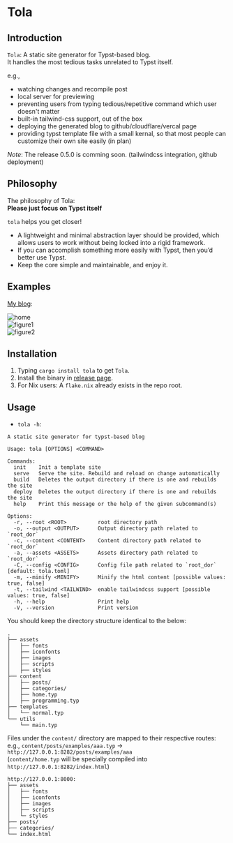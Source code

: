 # Tola

## Introduction

`Tola`: A static site generator for Typst-based blog.  
It handles the most tedious tasks unrelated to Typst itself.  

e.g.,  
- watching changes and recompile post  
- local server for previewing  
- preventing users from typing tedious/repetitive command which user doesn't matter
- built-in tailwind-css support, out of the box
- deploying the generated blog to github/cloudflare/vercal page
- providing typst template file with a small kernal, so that most people can customize their own site easily (in plan)

*Note*: The release 0.5.0 is comming soon. (tailwindcss integration, github deployment)  

## Philosophy

The philosophy of Tola:  
**Please just focus on Typst itself**  

`tola` helps you get closer!  
- A lightweight and minimal abstraction layer should be provided, which allows users to work without being locked into a rigid framework.
- If you can accomplish something more easily with Typst, then you’d better use Typst.
- Keep the core simple and maintainable, and enjoy it.

## Examples

[My blog](https://kawayww.com):

![home](/screenshots/home.avif)  
![figure1](/screenshots/figure1.avif)  
![figure2](/screenshots/figure2.avif)  

## Installation

1. Typing `cargo install tola` to get `Tola`.
2. Install the binary in [release page](https://github.com/KawaYww/tola/releases).
3. For Nix users: A `flake.nix` already exists in the repo root.

## Usage

- `tola -h`:  

```text
A static site generator for typst-based blog

Usage: tola [OPTIONS] <COMMAND>

Commands:
  init    Init a template site
  serve   Serve the site. Rebuild and reload on change automatically
  build   Deletes the output directory if there is one and rebuilds the site
  deploy  Deletes the output directory if there is one and rebuilds the site
  help    Print this message or the help of the given subcommand(s)

Options:
  -r, --root <ROOT>          root directory path
  -o, --output <OUTPUT>      Output directory path related to `root_dor`
  -c, --content <CONTENT>    Content directory path related to `root_dor`
  -a, --assets <ASSETS>      Assets directory path related to `root_dor`
  -C, --config <CONFIG>      Config file path related to `root_dor` [default: tola.toml]
  -m, --minify <MINIFY>      Minify the html content [possible values: true, false]
  -t, --tailwind <TAILWIND>  enable tailwindcss support [possible values: true, false]
  -h, --help                 Print help
  -V, --version              Print version
```

You should keep the directory structure identical to the below:

```text
.
├── assets
│   ├── fonts
│   ├── iconfonts
│   ├── images
│   ├── scripts
│   ├── styles
├── content
│   ├── posts/
│   ├── categories/
│   ├── home.typ
│   ├── programming.typ
├── templates
│   └── normal.typ
└── utils
    └── main.typ
```

Files under the `content/` directory are mapped to their respective routes:  
e.g., `content/posts/examples/aaa.typ` -> `http://127.0.0.1:8282/posts/examples/aaa`  
(`content/home.typ` will be specially compiled into `http://127.0.0.1:8282/index.html`)  

```text
http://127.0.0.1:8000:
├── assets
│   ├── fonts
│   ├── iconfonts
│   ├── images
│   ├── scripts
│   └─ styles
├── posts/
├── categories/
└── index.html
```



